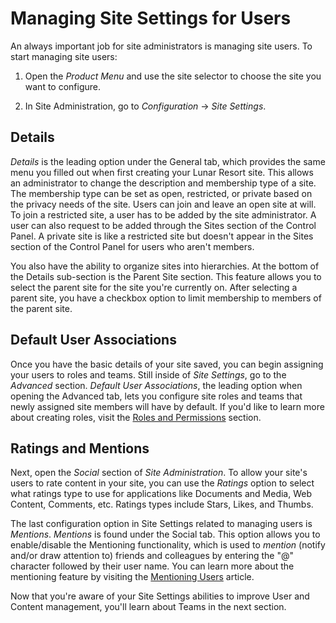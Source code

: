 # Managing Site Settings for Users

An always important job for site administrators is managing site users. To start
managing site users:

1.  Open the *Product Menu* and use the site selector to choose the site you 
    want to configure.

2.  In Site Administration, go to *Configuration* &rarr; *Site Settings*.


## Details [](id=details)

*Details* is the leading option under the General tab, which provides
the same menu you filled out when first creating your Lunar Resort site. This
allows an administrator to change the description and membership type of a site.
The membership type can be set as open, restricted, or private based on the
privacy needs of the site. Users can join and leave an open site at will. To
join a restricted site, a user has to be added by the site administrator. A user
can also request to be added through the Sites section of the Control Panel. A
private site is like a restricted site but doesn't appear in the Sites section
of the Control Panel for users who aren't members.

You also have the ability to organize sites into hierarchies. At the bottom of
the Details sub-section is the Parent Site section. This feature allows you to
select the parent site for the site you're currently on. After selecting a
parent site, you have a checkbox option to limit membership to members of the
parent site.

## Default User Associations [](id=default-user-associations)

Once you have the basic details of your site saved, you can begin assigning your
users to roles and teams. Still inside of *Site Settings*, go to the 
*Advanced* section. *Default User Associations*, the leading option when
opening the Advanced tab, lets you configure site roles and teams that newly
assigned site members will have by default. If you'd like to learn more about
creating roles, visit the
[Roles and Permissions](/discover/portal/-/knowledge_base/7-1/roles-and-permissions)
section.

## Ratings and Mentions [](id=ratings)

Next, open the *Social* section of *Site Administration*. To allow your site's users to rate content in your site, you can use the *Ratings* option to select what ratings type to use for applications like Documents and Media, Web Content, Comments, etc. Ratings types include Stars, Likes, and Thumbs.

The last configuration option in Site Settings related to managing users is
*Mentions*. *Mentions* is found under the Social tab. This option allows you to
enable/disable the Mentioning functionality, which is used to *mention* (notify
and/or draw attention to) friends and colleagues by entering the "@" character
followed by their user name. You can learn more about the mentioning feature by
visiting the
[Mentioning Users](/discover/portal/-/knowledge_base/7-0/mentioning-users)
article.

Now that you're aware of your Site Settings abilities to improve User and
Content management, you'll learn about Teams in the next section.
